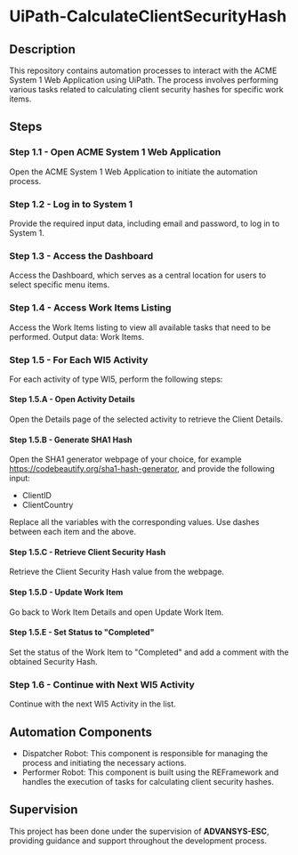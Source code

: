 # UiPath-CalculateClientSecurityHash

## Description
This repository contains automation processes to interact with the ACME System 1 Web Application using UiPath. The process involves performing various tasks related to calculating client security hashes for specific work items.

## Steps

### Step 1.1 - Open ACME System 1 Web Application
Open the ACME System 1 Web Application to initiate the automation process.

### Step 1.2 - Log in to System 1
Provide the required input data, including email and password, to log in to System 1.

### Step 1.3 - Access the Dashboard
Access the Dashboard, which serves as a central location for users to select specific menu items.

### Step 1.4 - Access Work Items Listing
Access the Work Items listing to view all available tasks that need to be performed. Output data: Work Items.

### Step 1.5 - For Each WI5 Activity
For each activity of type WI5, perform the following steps:

#### Step 1.5.A - Open Activity Details
Open the Details page of the selected activity to retrieve the Client Details.

#### Step 1.5.B - Generate SHA1 Hash
Open the SHA1 generator webpage of your choice, for example https://codebeautify.org/sha1-hash-generator, and provide the following input:
- ClientID
- ClientCountry

Replace all the variables with the corresponding values. Use dashes between each item and the above.

#### Step 1.5.C - Retrieve Client Security Hash
Retrieve the Client Security Hash value from the webpage.

#### Step 1.5.D - Update Work Item
Go back to Work Item Details and open Update Work Item.

#### Step 1.5.E - Set Status to "Completed"
Set the status of the Work Item to "Completed" and add a comment with the obtained Security Hash.

### Step 1.6 - Continue with Next WI5 Activity
Continue with the next WI5 Activity in the list.

## Automation Components

- Dispatcher Robot: This component is responsible for managing the process and initiating the necessary actions.
- Performer Robot: This component is built using the REFramework and handles the execution of tasks for calculating client security hashes.


## Supervision
This project has been done under the supervision of **ADVANSYS-ESC**, providing guidance and support throughout the development process.

